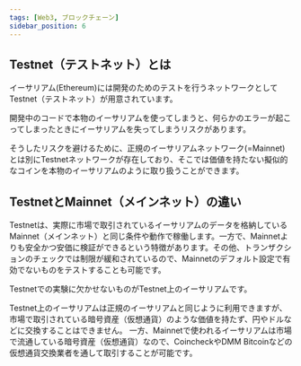 ```yaml
---
tags: [Web3, ブロックチェーン]
sidebar_position: 6
---
```


## Testnet（テストネット）とは
イーサリアム(Ethereum)には開発のためのテストを行うネットワークとしてTestnet（テストネット）が用意されています。

開発中のコードで本物のイーサリアムを使ってしまうと、何らかのエラーが起こってしまったときにイーサリアムを失ってしまうリスクがあります。

そうしたリスクを避けるために、正規のイーサリアムネットワーク(=Mainnet)とは別にTestnetネットワークが存在しており、そこでは価値を持たない擬似的なコインを本物のイーサリアムのように取り扱うことができます。

## TestnetとMainnet（メインネット）の違い
Testnetは、実際に市場で取引されているイーサリアムのデータを格納しているMainnet（メインネット）と同じ条件や動作で稼働します。一方で、Mainnetよりも安全かつ安価に検証ができるという特徴があります。その他、トランザクションのチェックでは制限が緩和されているので、Mainnetのデフォルト設定で有効でないものをテストすることも可能です。

Testnetでの実験に欠かせないものがTestnet上のイーサリアムです。

Testnet上のイーサリアムは正規のイーサリアムと同じように利用できますが、市場で取引されている暗号資産（仮想通貨）のような価値を持たず、円やドルなどに交換することはできません。
一方、Mainnetで使われるイーサリアムは市場で流通している暗号資産（仮想通貨）なので、CoincheckやDMM Bitcoinなどの仮想通貨交換業者を通して取引することが可能です。
